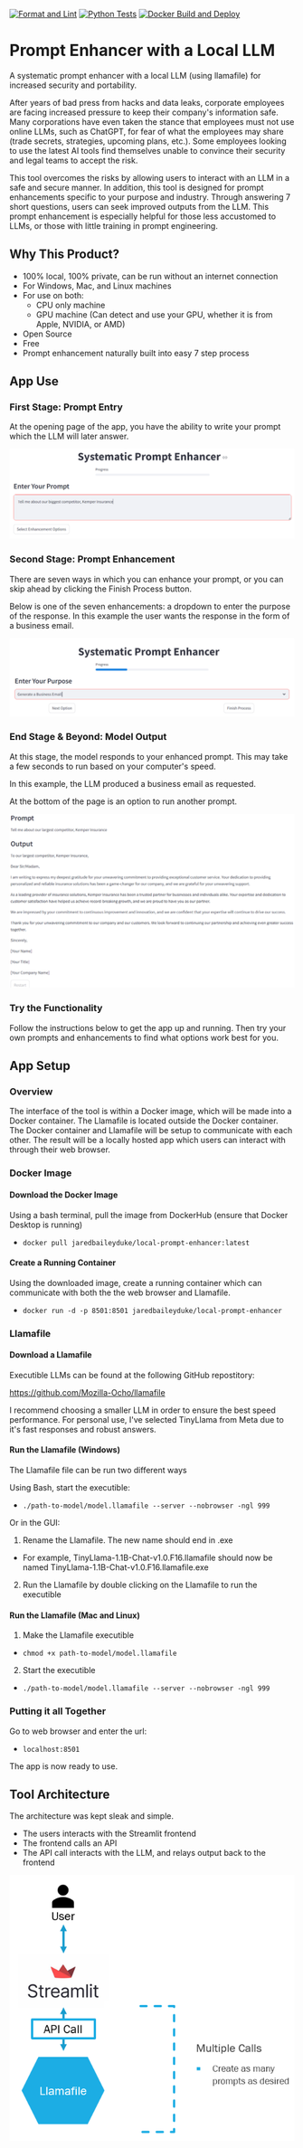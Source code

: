 [![Format and Lint](https://github.com/JaredBaileyDuke/prompt-enhancer-with-local-llm/actions/workflows/format_and_lint.yml/badge.svg)](https://github.com/JaredBaileyDuke/prompt-enhancer-with-local-llm/actions/workflows/format_and_lint.yml)
[![Python Tests](https://github.com/JaredBaileyDuke/prompt-enhancer-with-local-llm/actions/workflows/python-tests_and_%20docker.yml/badge.svg)](https://github.com/JaredBaileyDuke/prompt-enhancer-with-local-llm/actions/workflows/python-tests_and_%20docker.yml)
[![Docker Build and Deploy](https://github.com/JaredBaileyDuke/prompt-enhancer-with-local-llm/actions/workflows/docker-build-deploy.yml/badge.svg)](https://github.com/JaredBaileyDuke/prompt-enhancer-with-local-llm/actions/workflows/docker-build-deploy.yml)

# Prompt Enhancer with a Local LLM
A systematic prompt enhancer with a local LLM (using llamafile) for increased security and portability.

After years of bad press from hacks and data leaks, corporate employees are facing increased pressure to keep their company's information safe. Many corporations have even taken the stance that employees must not use online LLMs, such as ChatGPT, for fear of what the employees may share (trade secrets, strategies, upcoming plans, etc.). Some employees looking to use the latest AI tools find themselves unable to convince their security and legal teams to accept the risk.

This tool overcomes the risks by allowing users to interact with an LLM in a safe and secure manner. In addition, this tool is designed for prompt enhancements specific to your purpose and industry. Through answering 7 short questions, users can seek improved outputs from the LLM. This prompt enhancement is especially helpful for those less accustomed to LLMs, or those with little training in prompt engineering.

## Why This Product?
- 100% local, 100% private, can be run without an internet connection
- For Windows, Mac, and Linux machines
- For use on both:
  - CPU only machine
  - GPU machine (Can detect and use your GPU, whether it is from Apple, NVIDIA, or AMD)
- Open Source
- Free
- Prompt enhancement naturally built into easy 7 step process

## App Use

### First Stage: Prompt Entry
At the opening page of the app, you have the ability to write your prompt which the LLM will later answer.

<p align="center">
  <img src="images/enter_prompt.png" alt="Enter Prompt">
</p>

### Second Stage: Prompt Enhancement
There are seven ways in which you can enhance your prompt, or you can skip ahead by clicking the Finish Process button.

Below is one of the seven enhancements: a dropdown to enter the purpose of the response. In this example the user wants the response in the form of a business email.

<p align="center">
  <img src="images/enter_purpose.png" alt="Enter Purpose">
</p>

### End Stage & Beyond: Model Output
At this stage, the model responds to your enhanced prompt. This may take a few seconds to run based on your computer's speed. 

In this example, the LLM produced a business email as requested.

At the bottom of the page is an option to run another prompt.

<p align="center">
  <img src="images/model_output.png" alt="Model Output">
</p>

### Try the Functionality
Follow the instructions below to get the app up and running. Then try your own prompts and enhancements to find what options work best for you.

## App Setup
### Overview
The interface of the tool is within a Docker image, which will be made into a Docker container. The Llamafile is located outside the Docker container. The Docker container and Llamafile will be setup to communicate with each other. The result will be a locally hosted app which users can interact with through their web browser.

### Docker Image
#### Download the Docker Image
Using a bash terminal, pull the image from DockerHub (ensure that Docker Desktop is running)
- `docker pull jaredbaileyduke/local-prompt-enhancer:latest`

#### Create a Running Container
Using the downloaded image, create a running container which can communicate with both the the web browser and Llamafile.
- `docker run -d -p 8501:8501 jaredbaileyduke/local-prompt-enhancer`

### Llamafile
#### Download a Llamafile
Executible LLMs can be found at the following GitHub repostitory:
<p>
  <a href="https://github.com/Mozilla-Ocho/llamafile">
  https://github.com/Mozilla-Ocho/llamafile
  </a>
</p>

I recommend choosing a smaller LLM in order to ensure the best speed performance. For personal use, I've selected TinyLlama from Meta due to it's fast responses and robust answers.

#### Run the Llamafile (Windows)
The Llamafile file can be run two different ways

Using Bash, start the executible:
- `./path-to-model/model.llamafile --server --nobrowser -ngl 999`

Or in the GUI:
1) Rename the Llamafile. The new name should end in .exe
  - For example, TinyLlama-1.1B-Chat-v1.0.F16.llamafile should now be named TinyLlama-1.1B-Chat-v1.0.F16.llamafile.exe
2) Run the Llamafile by double clicking on the Llamafile to run the executible


#### Run the Llamafile (Mac and Linux)
1) Make the Llamafile executible
  - `chmod +x path-to-model/model.llamafile`
2) Start the executible
  - `./path-to-model/model.llamafile --server --nobrowser -ngl 999`

### Putting it all Together
Go to web browser and enter the url:
- `localhost:8501`

The app is now ready to use.

## Tool Architecture
The architecture was kept sleak and simple. 
- The users interacts with the Streamlit frontend
- The frontend calls an API
- The API call interacts with the LLM, and relays output back to the frontend

<p align="center">
  <img src="images/architecture.png" alt="Architecture Diagram">
</p>
